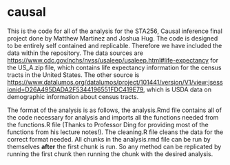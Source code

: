 # causal

This is the code for all of the analysis for the STA256, Causal inference final project done by Matthew Martinez and Joshua Hug. The code is designed to be entirely self contained and replicable. Therefore we have included the data within the repository. The data sources are https://www.cdc.gov/nchs/nvss/usaleep/usaleep.html#life-expectancy for the US_A.zip file, which contains life expectancy information for the census tracts in the United States. The other source is https://www.datalumos.org/datalumos/project/101441/version/V1/view;jsessionid=D26A495DADA2F5344196551FDC419E79, which is USDA data on demographic information about census tracts. 

The format of the analysis is as follows, the analysis.Rmd file contains all of the code necessary for analysis and imports all the functions needed from the functions.R file (Thanks to Professor Ding for providing most of the functions from his lecture notes!). The cleaning.R file cleans the data for the correct format needed. All chunks in the analysis.rmd file can be run by themselves **after** the first chunk is run. So any method can be replicated by running the first chunk then running the chunk with the desired analysis.
